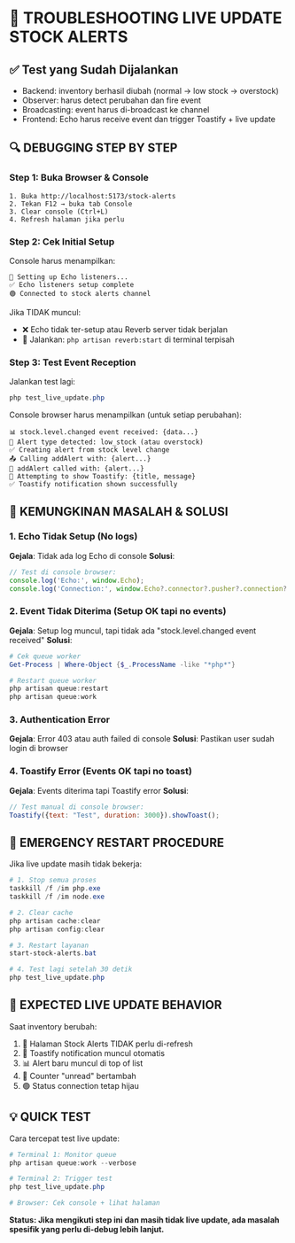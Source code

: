 # 🔄 TROUBLESHOOTING LIVE UPDATE STOCK ALERTS

## ✅ Test yang Sudah Dijalankan
- Backend: inventory berhasil diubah (normal → low stock → overstock)
- Observer: harus detect perubahan dan fire event
- Broadcasting: event harus di-broadcast ke channel
- Frontend: Echo harus receive event dan trigger Toastify + live update

## 🔍 DEBUGGING STEP BY STEP

### Step 1: Buka Browser & Console
```
1. Buka http://localhost:5173/stock-alerts
2. Tekan F12 → buka tab Console
3. Clear console (Ctrl+L)
4. Refresh halaman jika perlu
```

### Step 2: Cek Initial Setup
Console harus menampilkan:
```
🔗 Setting up Echo listeners...
✅ Echo listeners setup complete
🟢 Connected to stock alerts channel
```

Jika TIDAK muncul:
- ❌ Echo tidak ter-setup atau Reverb server tidak berjalan
- 🔧 Jalankan: `php artisan reverb:start` di terminal terpisah

### Step 3: Test Event Reception
Jalankan test lagi:
```powershell
php test_live_update.php
```

Console browser harus menampilkan (untuk setiap perubahan):
```
📊 stock.level.changed event received: {data...}
🎯 Alert type detected: low_stock (atau overstock)
✅ Creating alert from stock level change
📤 Calling addAlert with: {alert...}
🚨 addAlert called with: {alert...}
🍞 Attempting to show Toastify: {title, message}
✅ Toastify notification shown successfully
```

## 🚨 KEMUNGKINAN MASALAH & SOLUSI

### 1. Echo Tidak Setup (No logs)
**Gejala**: Tidak ada log Echo di console
**Solusi**:
```javascript
// Test di console browser:
console.log('Echo:', window.Echo);
console.log('Connection:', window.Echo?.connector?.pusher?.connection?.state);
```

### 2. Event Tidak Diterima (Setup OK tapi no events)
**Gejala**: Setup log muncul, tapi tidak ada "stock.level.changed event received"
**Solusi**:
```powershell
# Cek queue worker
Get-Process | Where-Object {$_.ProcessName -like "*php*"}

# Restart queue worker
php artisan queue:restart
php artisan queue:work
```

### 3. Authentication Error
**Gejala**: Error 403 atau auth failed di console
**Solusi**: Pastikan user sudah login di browser

### 4. Toastify Error (Events OK tapi no toast)
**Gejala**: Events diterima tapi Toastify error
**Solusi**:
```javascript
// Test manual di console browser:
Toastify({text: "Test", duration: 3000}).showToast();
```

## 🔧 EMERGENCY RESTART PROCEDURE

Jika live update masih tidak bekerja:

```powershell
# 1. Stop semua proses
taskkill /f /im php.exe
taskkill /f /im node.exe

# 2. Clear cache
php artisan cache:clear
php artisan config:clear

# 3. Restart layanan
start-stock-alerts.bat

# 4. Test lagi setelah 30 detik
php test_live_update.php
```

## 📱 EXPECTED LIVE UPDATE BEHAVIOR

Saat inventory berubah:
1. 🔄 Halaman Stock Alerts TIDAK perlu di-refresh
2. 🍞 Toastify notification muncul otomatis
3. 📊 Alert baru muncul di top of list
4. 🔢 Counter "unread" bertambah
5. 🟢 Status connection tetap hijau

## 💡 QUICK TEST

Cara tercepat test live update:
```powershell
# Terminal 1: Monitor queue
php artisan queue:work --verbose

# Terminal 2: Trigger test
php test_live_update.php

# Browser: Cek console + lihat halaman
```

**Status: Jika mengikuti step ini dan masih tidak live update, ada masalah spesifik yang perlu di-debug lebih lanjut.**
